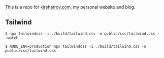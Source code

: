 This is a repo for [kirshatrov.com](https://kirshatrov.com), my personal website and blog.

## Tailwind

```
$ npx tailwindcss -i ./build/tailwind.css -o public/css/tailwind.css --watch

$ NODE_ENV=production npx tailwindcss -i ./build/tailwind.css -o public/css/tailwind.css
```
